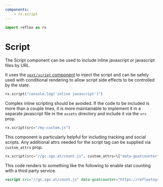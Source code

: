 ```yaml
---
components:
    - rx.script
---
```


```python exec
import reflex as rx
```

# Script

The Script component can be used to include inline javascript or javascript files by URL.

It uses the [`next/script` component](https://nextjs.org/docs/app/api-reference/components/script) to inject the script and can be safely used with conditional rendering to allow script side effects to be controlled by the state.

```python
rx.script("console.log('inline javascript')")
```

Complex inline scripting should be avoided.
If the code to be included is more than a couple lines, it is more maintainable to implement it in a separate javascript file in the `assets` directory and include it via the `src` prop.

```python
rx.script(src="/my-custom.js")
```

This component is particularly helpful for including tracking and social scripts.
Any additional attrs needed for the script tag can be supplied via `custom_attrs` prop.

```python
rx.script(src="//gc.zgo.at/count.js", custom_attrs=\{"data-goatcounter": "https://reflextoys.goatcounter.com/count"})
```

This code renders to something like the following to enable stat counting with a third party service.

```jsx
<script src="//gc.zgo.at/count.js" data-goatcounter="https://reflextoys.goatcounter.com/count" data-nscript="afterInteractive"></script>
```
